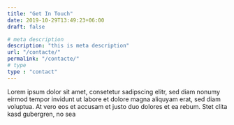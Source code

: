 ```yaml
---
title: "Get In Touch"
date: 2019-10-29T13:49:23+06:00
draft: false

# meta description
description: "this is meta description"
url: "/contacte/"
permalink: "/contacte/"
# type
type : "contact"
---
```


Lorem ipsum dolor sit amet, consetetur sadipscing elitr, sed diam nonumy eirmod tempor invidunt ut labore et dolore magna aliquyam erat, sed diam voluptua. At vero eos et accusam et justo duo dolores et ea rebum. Stet clita kasd gubergren, no sea